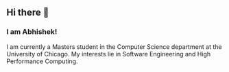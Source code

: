 ## Hi there 👋

### I am Abhishek!

I am currently a Masters student in the Computer Science department at the University of Chicago. My interests lie in Software Engineering and High Performance Computing. 
<!--

🌱 I’m currently learning C++, Data Structures and Algorithms

![](https://komarev.com/ghpvc/?username=agabhi017&color=blue)


**agabhi017/agabhi017** is a ✨ _special_ ✨ repository because its `README.md` (this file) appears on your GitHub profile.

Here are some ideas to get you started:

- 🔭 I’m currently working on ...
- 🌱 I’m currently learning ...
- 👯 I’m looking to collaborate on ...
- 🤔 I’m looking for help with ...
- 💬 Ask me about ...
- 📫 How to reach me: ...
- 😄 Pronouns: ...
- ⚡ Fun fact: ...
-->
